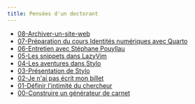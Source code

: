 ```yaml
---
title: Pensées d'un doctorant
---
```


- [08-Archiver-un-site-web](/posts/2024-01-26-archiver-un-site-web.html)
- [07-Préparation du cours Identités numériques avec
Quarto](/posts/2024-01-10-preparation-du-cours-identite-numerique.html)
- [06-Entretien avec Stéphane Pouyllau](/posts/2024-01-09-entretien-humanum.html)
- [05-Les snippets dans LazyVim](/posts/2023-12-22-les-snippets-dans-lazyvim.html)
- [04-Les aventures dans Stylo](/posts/2023-12-06-les-aventures-dans-stylo.html)
- [03-Présentation de Stylo](/posts/2023-11-21-presentation-de-stylo.html)
- [02-Je n'ai pas écrit mon billet](/posts/2023-11-07-je-n-ai-pas-ecrit-mon-billet.html)
- [01-Définir l'intimité du chercheur](/posts/2023-11-05-intimite-du-chercheur.html)
- [00-Construire un générateur de carnet](/posts/2023-11-03-creation-du-site.html)
